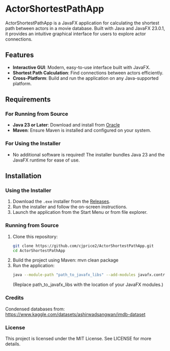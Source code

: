 # ActorShortestPathApp

ActorShortestPathApp is a JavaFX application for calculating the shortest path between actors in a movie database. Built with Java and JavaFX 23.0.1, it provides an intuitive graphical interface for users to explore actor connections.

## Features
- **Interactive GUI**: Modern, easy-to-use interface built with JavaFX.
- **Shortest Path Calculation**: Find connections between actors efficiently.
- **Cross-Platform**: Build and run the application on any Java-supported platform.

## Requirements
### For Running from Source
- **Java 23 or Later**: Download and install from [Oracle](https://www.oracle.com/java/technologies/javase-downloads.html)
- **Maven**: Ensure Maven is installed and configured on your system.

### For Using the Installer
- No additional software is required! The installer bundles Java 23 and the JavaFX runtime for ease of use.

## Installation

### Using the Installer
1. Download the `.exe` installer from the [Releases](https://github.com/cjprice2/ActorShortestPathApp/releases).
2. Run the installer and follow the on-screen instructions.
3. Launch the application from the Start Menu or from file explorer.

### Running from Source
1. Clone this repository:
   ```bash
   git clone https://github.com/cjprice2/ActorShortestPathApp.git
   cd ActorShortestPathApp
2. Build the project using Maven:
   mvn clean package
3. Run the application:
   ```bash
   java --module-path "path_to_javafx_libs" --add-modules javafx.controls,javafx.fxml -jar target/ActorShortestPathApp-1.0-SNAPSHOT.jar
   ```
   (Replace path_to_javafx_libs with the location of your JavaFX modules.)

### Credits 
Condensed databases from: https://www.kaggle.com/datasets/ashirwadsangwan/imdb-dataset

### License
This project is licensed under the MIT License. See LICENSE for more details.
